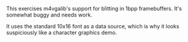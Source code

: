 This exercises m4vgalib's support for blitting in 1bpp framebuffers.  It's
somewhat buggy and needs work.

It uses the standard 10x16 font as a data source, which is why it looks
suspiciously like a character graphics demo.
